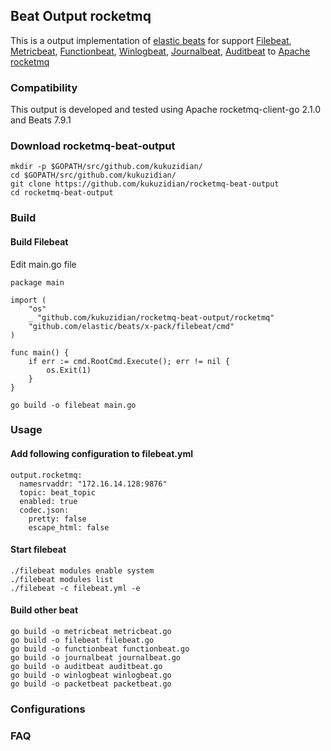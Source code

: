 ## Beat Output rocketmq

This is a output implementation of [elastic beats](https://github.com/elastic/beats) for support [Filebeat](https://github.com/elastic/beats/tree/master/filebeat), [Metricbeat](https://github.com/elastic/beats/tree/master/metricbeat), [Functionbeat](https://github.com/elastic/beats/tree/master/x-pack/functionbeat), [Winlogbeat](https://github.com/elastic/beats/tree/master/winlogbeat), [Journalbeat](https://github.com/elastic/beats/tree/master/journalbeat), [Auditbeat](https://github.com/elastic/beats/tree/master/auditbeat) to [Apache rocketmq](https://github.com/apache/rocketmq)

### Compatibility
This output is developed and tested using Apache rocketmq-client-go  2.1.0 and Beats 7.9.1

### Download rocketmq-beat-output

```
mkdir -p $GOPATH/src/github.com/kukuzidian/
cd $GOPATH/src/github.com/kukuzidian/
git clone https://github.com/kukuzidian/rocketmq-beat-output
cd rocketmq-beat-output
```

### Build

#### Build Filebeat

Edit main.go file

```
package main

import (
    "os"
    _ "github.com/kukuzidian/rocketmq-beat-output/rocketmq"
    "github.com/elastic/beats/x-pack/filebeat/cmd"
)

func main() {
    if err := cmd.RootCmd.Execute(); err != nil {
        os.Exit(1)
    }
}
```

```
go build -o filebeat main.go
```

### Usage

#### Add following configuration to filebeat.yml
```
output.rocketmq:
  namesrvaddr: "172.16.14.128:9876"
  topic: beat_topic
  enabled: true
  codec.json:
    pretty: false
    escape_html: false
```
#### Start filebeat
```
./filebeat modules enable system
./filebeat modules list
./filebeat -c filebeat.yml -e
```

#### Build other beat

```
go build -o metricbeat metricbeat.go
go build -o filebeat filebeat.go
go build -o functionbeat functionbeat.go
go build -o journalbeat journalbeat.go
go build -o auditbeat auditbeat.go
go build -o winlogbeat winlogbeat.go
go build -o packetbeat packetbeat.go
```

### Configurations



### FAQ

